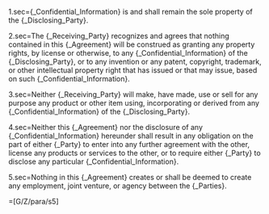 1.sec={_Confidential_Information} is and shall remain the sole property of the {_Disclosing_Party}.

2.sec=The {_Receiving_Party} recognizes and agrees that nothing contained in this {_Agreement} will be construed as granting any property rights, by license or otherwise, to any {_Confidential_Information} of the {_Disclosing_Party}, or to any invention or any patent, copyright, trademark, or other intellectual property right that has issued or that may issue, based on such {_Confidential_Information}.

3.sec=Neither {_Receiving_Party} will make, have made, use or sell for any purpose any product or other item using, incorporating or derived from any {_Confidential_Information} of the {_Disclosing_Party}.

4.sec=Neither this {_Agreement} nor the disclosure of any {_Confidential_Information} hereunder shall result in any obligation on the part of either {_Party} to enter into any further agreement with the other, license any products or services to the other, or to require either {_Party} to disclose any particular {_Confidential_Information}.

5.sec=Nothing in this {_Agreement} creates or shall be deemed to create any employment, joint venture, or agency between the {_Parties}.

=[G/Z/para/s5]
